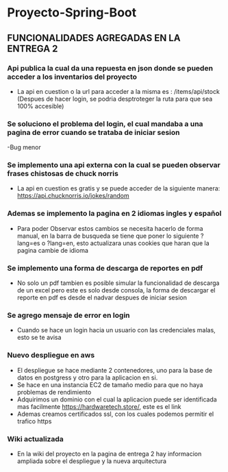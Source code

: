 # Proyecto-Spring-Boot

## FUNCIONALIDADES AGREGADAS EN LA ENTREGA 2

### Api publica la cual da una repuesta en json donde se pueden acceder a los inventarios del proyecto
- La api en cuestion o la url para acceder a la misma es : /items/api/stock (Despues de hacer login, se podria desptroteger la ruta para que sea 100% accesible)

### Se soluciono el problema del login, el cual mandaba a una pagina de error cuando se trataba de iniciar sesion
-Bug menor
### Se implemento una api externa con la cual se pueden observar frases chistosas de chuck norris
- La api en cuestion es gratis y se puede acceder de la siguiente manera: https://api.chucknorris.io/jokes/random

### Ademas se implemento la pagina en 2 idiomas ingles y español
- Para poder Observar estos cambios se necesita hacerlo de forma manual, en la barra de busqueda se tiene que poner lo siguiente ?lang=es o ?lang=en, esto actualizara
unas cookies que haran que la pagina cambie de idioma

### Se implemento una forma de descarga de reportes en pdf
- No solo un pdf tambien es posible simular la funcionalidad de descarga de un excel pero este es solo desde consola, la forma de descargar el reporte en pdf es desde el nadvar despues de iniciar sesion

### Se agrego mensaje de error en login
- Cuando se hace un login hacia un usuario con las credenciales malas, esto se te avisa

### Nuevo despliegue en aws
- El despliegue se hace mediante 2 contenedores, uno para la base de datos en postgress y otro para la aplicacion en si.
- Se hace en una instancia EC2 de tamaño medio para que no haya problemas de rendimiento
- Adquirimos un dominio con el cual la aplicacion puede ser identificada mas facilmente https://hardwaretech.store/, este es el link
- Ademas creamos certificados ssl, con los cuales podemos permitir el trafico https
### Wiki actualizada
- En la wiki del proyecto en la pagina de entrega 2 hay informacion ampliada sobre el despliegue y la nueva arquitectura
